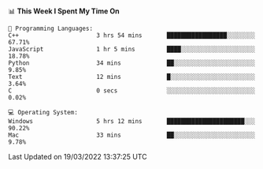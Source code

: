 
<!--START_SECTION:waka-->
📊 **This Week I Spent My Time On** 

```text
💬 Programming Languages: 
C++                      3 hrs 54 mins       █████████████████░░░░░░░░   67.71% 
JavaScript               1 hr 5 mins         ████░░░░░░░░░░░░░░░░░░░░░   18.78% 
Python                   34 mins             ██░░░░░░░░░░░░░░░░░░░░░░░   9.85% 
Text                     12 mins             █░░░░░░░░░░░░░░░░░░░░░░░░   3.64% 
C                        0 secs              ░░░░░░░░░░░░░░░░░░░░░░░░░   0.02%

💻 Operating System: 
Windows                  5 hrs 12 mins       ██████████████████████░░░   90.22% 
Mac                      33 mins             ██░░░░░░░░░░░░░░░░░░░░░░░   9.78%

```


 Last Updated on 19/03/2022 13:37:25 UTC
<!--END_SECTION:waka-->
